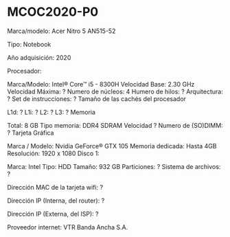 # MCOC2020-P0
Marca/modelo: Acer Nitro 5 AN515-52

Tipo: Notebook

Año adquisición: 2020

Procesador:

Marca/Modelo: Intel® Core™ i5 - 8300H
Velocidad Base: 2.30 GHz
Velocidad Máxima: ? 
Numero de núcleos: 4
Humero de hilos: ?
Arquitectura: ?
Set de instrucciones: ?
Tamaño de las cachés del procesador

L1d: ?
L1i: ?
L2: ?
L3: ?
Memoria

Total: 8 GB
Tipo memoria: DDR4 SDRAM
Velocidad ?
Numero de (SO)DIMM: ?
Tarjeta Gráfica

Marca / Modelo: Nvidia GeForce® GTX 105
Memoria dedicada: Hasta 4GB
Resolución: 1920 x 1080
Disco 1:

Marca: Intel
Tipo: HDD
Tamaño: 932 GB
Particiones: ?
Sistema de archivos: ?

Dirección MAC de la tarjeta wifi: ?

Dirección IP (Interna, del router): ?

Dirección IP (Externa, del ISP): ?

Proveedor internet: VTR Banda Ancha S.A.
